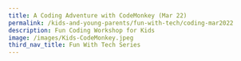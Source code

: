 ```yaml
---
title: A Coding Adventure with CodeMonkey (Mar 22)
permalink: /kids-and-young-parents/fun-with-tech/coding-mar2022
description: Fun Coding Workshop for Kids
image: /images/Kids-CodeMonkey.jpeg
third_nav_title: Fun With Tech Series
---
```

